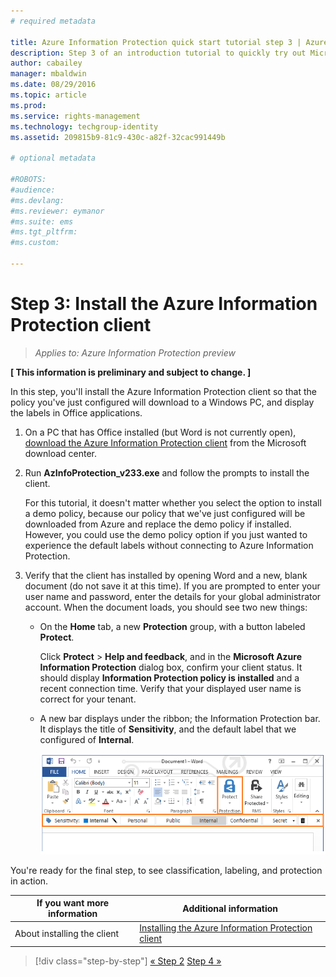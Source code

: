 ```yaml
---
# required metadata

title: Azure Information Protection quick start tutorial step 3 | Azure Rights Management
description: Step 3 of an introduction tutorial to quickly try out Microsoft Azure Information Protection for your organization with just 4 steps that should take you less than 15 minutes.
author: cabailey
manager: mbaldwin
ms.date: 08/29/2016
ms.topic: article
ms.prod:
ms.service: rights-management
ms.technology: techgroup-identity
ms.assetid: 209815b9-81c9-430c-a82f-32cac991449b

# optional metadata

#ROBOTS:
#audience:
#ms.devlang:
#ms.reviewer: eymanor
#ms.suite: ems
#ms.tgt_pltfrm:
#ms.custom:

---
```


# Step 3: Install the Azure Information Protection client 

>*Applies to: Azure Information Protection preview*

**[ This information is preliminary and subject to change. ]**

In this step, you'll install the Azure Information Protection client so that the policy you've just configured will download to a Windows PC, and display the labels in Office applications. 

1. On a PC that has Office installed (but Word is not currently open), [download the Azure Information Protection client](https://www.microsoft.com/en-us/download/details.aspx?id=53018) from the Microsoft download center. 

2. Run **AzInfoProtection_v233.exe** and follow the prompts to install the client.

    For this tutorial, it doesn't matter whether you select the option to install a demo policy, because our policy that we've just configured will be downloaded from Azure and replace the demo policy if installed. However, you could use the demo policy option if you just wanted to experience the default labels without connecting to Azure Information Protection. 

3. Verify that the client has installed by opening Word and a new, blank document (do not save it at this time). If you are prompted to enter your user name and password, enter the details for your global administrator account. When the document loads, you should see two new things:

    - On the **Home** tab, a new **Protection** group, with a button labeled **Protect**.

        Click **Protect** > **Help and feedback**, and in the **Microsoft Azure Information Protection** dialog box, confirm your client status. It should display **Information Protection policy is installed** and a recent connection time. Verify that your displayed user name is correct for your tenant.

    - A new bar displays under the ribbon; the Information Protection bar. It displays the title of **Sensitivity**, and the default label that we configured of **Internal**. 
    
        ![Azure Information Protection quick start tutorial step 3 - client installed](../media/word2013-callouts2.png)

You're ready for the final step, to see classification, labeling, and protection in action.

|If you want more information|Additional information|
|--------------------------------|--------------------------|
|About installing the client|[Installing the Azure Information Protection client](info-protect-client.md)|


>[!div class="step-by-step"]
[&#171; Step 2](infoprotect-tutorial-step2.md)
[Step 4 &#187;](infoprotect-tutorial-step4.md)
